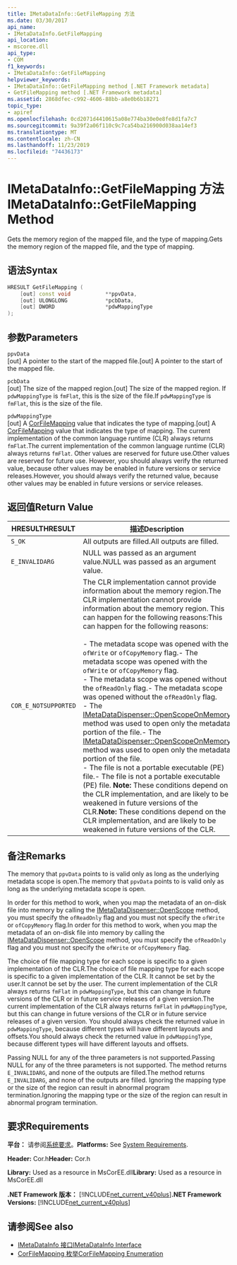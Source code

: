 ```yaml
---
title: IMetaDataInfo::GetFileMapping 方法
ms.date: 03/30/2017
api_name:
- IMetaDataInfo.GetFileMapping
api_location:
- mscoree.dll
api_type:
- COM
f1_keywords:
- IMetaDataInfo::GetFileMapping
helpviewer_keywords:
- IMetaDataInfo::GetFileMapping method [.NET Framework metadata]
- GetFileMapping method [.NET Framework metadata]
ms.assetid: 2868dfec-c992-4606-88bb-a8e0b6b18271
topic_type:
- apiref
ms.openlocfilehash: 0cd2071d4410615a08e774ba30e0e8fe8d1fa7c7
ms.sourcegitcommit: 9a39f2a06f110c9c7ca54ba216900d038aa14ef3
ms.translationtype: MT
ms.contentlocale: zh-CN
ms.lasthandoff: 11/23/2019
ms.locfileid: "74436173"
---
```

# <a name="imetadatainfogetfilemapping-method"></a><span data-ttu-id="083d2-102">IMetaDataInfo::GetFileMapping 方法</span><span class="sxs-lookup"><span data-stu-id="083d2-102">IMetaDataInfo::GetFileMapping Method</span></span>
<span data-ttu-id="083d2-103">Gets the memory region of the mapped file, and the type of mapping.</span><span class="sxs-lookup"><span data-stu-id="083d2-103">Gets the memory region of the mapped file, and the type of mapping.</span></span>  
  
## <a name="syntax"></a><span data-ttu-id="083d2-104">语法</span><span class="sxs-lookup"><span data-stu-id="083d2-104">Syntax</span></span>  
  
```cpp  
HRESULT GetFileMapping (  
    [out] const void           **ppvData,   
    [out] ULONGLONG            *pcbData,   
    [out] DWORD                *pdwMappingType  
);  
```  
  
## <a name="parameters"></a><span data-ttu-id="083d2-105">参数</span><span class="sxs-lookup"><span data-stu-id="083d2-105">Parameters</span></span>  
 `ppvData`  
 <span data-ttu-id="083d2-106">[out] A pointer to the start of the mapped file.</span><span class="sxs-lookup"><span data-stu-id="083d2-106">[out] A pointer to the start of the mapped file.</span></span>  
  
 `pcbData`  
 <span data-ttu-id="083d2-107">[out] The size of the mapped region.</span><span class="sxs-lookup"><span data-stu-id="083d2-107">[out] The size of the mapped region.</span></span> <span data-ttu-id="083d2-108">If `pdwMappingType` is `fmFlat`, this is the size of the file.</span><span class="sxs-lookup"><span data-stu-id="083d2-108">If `pdwMappingType` is `fmFlat`, this is the size of the file.</span></span>  
  
 `pdwMappingType`  
 <span data-ttu-id="083d2-109">[out] A [CorFileMapping](../../../../docs/framework/unmanaged-api/metadata/corfilemapping-enumeration.md) value that indicates the type of mapping.</span><span class="sxs-lookup"><span data-stu-id="083d2-109">[out] A [CorFileMapping](../../../../docs/framework/unmanaged-api/metadata/corfilemapping-enumeration.md) value that indicates the type of mapping.</span></span> <span data-ttu-id="083d2-110">The current implementation of the common language runtime (CLR) always returns `fmFlat`.</span><span class="sxs-lookup"><span data-stu-id="083d2-110">The current implementation of the common language runtime (CLR) always returns `fmFlat`.</span></span> <span data-ttu-id="083d2-111">Other values are reserved for future use.</span><span class="sxs-lookup"><span data-stu-id="083d2-111">Other values are reserved for future use.</span></span> <span data-ttu-id="083d2-112">However, you should always verify the returned value, because other values may be enabled in future versions or service releases.</span><span class="sxs-lookup"><span data-stu-id="083d2-112">However, you should always verify the returned value, because other values may be enabled in future versions or service releases.</span></span>  
  
## <a name="return-value"></a><span data-ttu-id="083d2-113">返回值</span><span class="sxs-lookup"><span data-stu-id="083d2-113">Return Value</span></span>  
  
|<span data-ttu-id="083d2-114">HRESULT</span><span class="sxs-lookup"><span data-stu-id="083d2-114">HRESULT</span></span>|<span data-ttu-id="083d2-115">描述</span><span class="sxs-lookup"><span data-stu-id="083d2-115">Description</span></span>|  
|-------------|-----------------|  
|`S_OK`|<span data-ttu-id="083d2-116">All outputs are filled.</span><span class="sxs-lookup"><span data-stu-id="083d2-116">All outputs are filled.</span></span>|  
|`E_INVALIDARG`|<span data-ttu-id="083d2-117">NULL was passed as an argument value.</span><span class="sxs-lookup"><span data-stu-id="083d2-117">NULL was passed as an argument value.</span></span>|  
|`COR_E_NOTSUPPORTED`|<span data-ttu-id="083d2-118">The CLR implementation cannot provide information about the memory region.</span><span class="sxs-lookup"><span data-stu-id="083d2-118">The CLR implementation cannot provide information about the memory region.</span></span> <span data-ttu-id="083d2-119">This can happen for the following reasons:</span><span class="sxs-lookup"><span data-stu-id="083d2-119">This can happen for the following reasons:</span></span><br /><br /> <span data-ttu-id="083d2-120">-   The metadata scope was opened with the `ofWrite` or `ofCopyMemory` flag.</span><span class="sxs-lookup"><span data-stu-id="083d2-120">-   The metadata scope was opened with the `ofWrite` or `ofCopyMemory` flag.</span></span><br /><span data-ttu-id="083d2-121">-   The metadata scope was opened without the `ofReadOnly` flag.</span><span class="sxs-lookup"><span data-stu-id="083d2-121">-   The metadata scope was opened without the `ofReadOnly` flag.</span></span><br /><span data-ttu-id="083d2-122">-   The [IMetaDataDispenser::OpenScopeOnMemory](../../../../docs/framework/unmanaged-api/metadata/imetadatadispenser-openscopeonmemory-method.md) method was used to open only the metadata portion of the file.</span><span class="sxs-lookup"><span data-stu-id="083d2-122">-   The [IMetaDataDispenser::OpenScopeOnMemory](../../../../docs/framework/unmanaged-api/metadata/imetadatadispenser-openscopeonmemory-method.md) method was used to open only the metadata portion of the file.</span></span><br /><span data-ttu-id="083d2-123">-   The file is not a portable executable (PE) file.</span><span class="sxs-lookup"><span data-stu-id="083d2-123">-   The file is not a portable executable (PE) file.</span></span> <span data-ttu-id="083d2-124">**Note:**  These conditions depend on the CLR implementation, and are likely to be weakened in future versions of the CLR.</span><span class="sxs-lookup"><span data-stu-id="083d2-124">**Note:**  These conditions depend on the CLR implementation, and are likely to be weakened in future versions of the CLR.</span></span>|  
  
## <a name="remarks"></a><span data-ttu-id="083d2-125">备注</span><span class="sxs-lookup"><span data-stu-id="083d2-125">Remarks</span></span>  
 <span data-ttu-id="083d2-126">The memory that `ppvData` points to is valid only as long as the underlying metadata scope is open.</span><span class="sxs-lookup"><span data-stu-id="083d2-126">The memory that `ppvData` points to is valid only as long as the underlying metadata scope is open.</span></span>  
  
 <span data-ttu-id="083d2-127">In order for this method to work, when you map the metadata of an on-disk file into memory by calling the [IMetaDataDispenser::OpenScope](../../../../docs/framework/unmanaged-api/metadata/imetadatadispenser-openscope-method.md) method, you must specify the `ofReadOnly` flag and you must not specify the `ofWrite` or `ofCopyMemory` flag.</span><span class="sxs-lookup"><span data-stu-id="083d2-127">In order for this method to work, when you map the metadata of an on-disk file into memory by calling the [IMetaDataDispenser::OpenScope](../../../../docs/framework/unmanaged-api/metadata/imetadatadispenser-openscope-method.md) method, you must specify the `ofReadOnly` flag and you must not specify the `ofWrite` or `ofCopyMemory` flag.</span></span>  
  
 <span data-ttu-id="083d2-128">The choice of file mapping type for each scope is specific to a given implementation of the CLR.</span><span class="sxs-lookup"><span data-stu-id="083d2-128">The choice of file mapping type for each scope is specific to a given implementation of the CLR.</span></span> <span data-ttu-id="083d2-129">It cannot be set by the user.</span><span class="sxs-lookup"><span data-stu-id="083d2-129">It cannot be set by the user.</span></span> <span data-ttu-id="083d2-130">The current implementation of the CLR always returns `fmFlat` in `pdwMappingType`, but this can change in future versions of the CLR or in future service releases of a given version.</span><span class="sxs-lookup"><span data-stu-id="083d2-130">The current implementation of the CLR always returns `fmFlat` in `pdwMappingType`, but this can change in future versions of the CLR or in future service releases of a given version.</span></span> <span data-ttu-id="083d2-131">You should always check the returned value in `pdwMappingType`, because different types will have different layouts and offsets.</span><span class="sxs-lookup"><span data-stu-id="083d2-131">You should always check the returned value in `pdwMappingType`, because different types will have different layouts and offsets.</span></span>  
  
 <span data-ttu-id="083d2-132">Passing NULL for any of the three parameters is not supported.</span><span class="sxs-lookup"><span data-stu-id="083d2-132">Passing NULL for any of the three parameters is not supported.</span></span> <span data-ttu-id="083d2-133">The method returns `E_INVALIDARG`, and none of the outputs are filled.</span><span class="sxs-lookup"><span data-stu-id="083d2-133">The method returns `E_INVALIDARG`, and none of the outputs are filled.</span></span> <span data-ttu-id="083d2-134">Ignoring the mapping type or the size of the region can result in abnormal program termination.</span><span class="sxs-lookup"><span data-stu-id="083d2-134">Ignoring the mapping type or the size of the region can result in abnormal program termination.</span></span>  
  
## <a name="requirements"></a><span data-ttu-id="083d2-135">要求</span><span class="sxs-lookup"><span data-stu-id="083d2-135">Requirements</span></span>  
 <span data-ttu-id="083d2-136">**平台：** 请参阅[系统要求](../../../../docs/framework/get-started/system-requirements.md)。</span><span class="sxs-lookup"><span data-stu-id="083d2-136">**Platforms:** See [System Requirements](../../../../docs/framework/get-started/system-requirements.md).</span></span>  
  
 <span data-ttu-id="083d2-137">**Header:** Cor.h</span><span class="sxs-lookup"><span data-stu-id="083d2-137">**Header:** Cor.h</span></span>  
  
 <span data-ttu-id="083d2-138">**Library:** Used as a resource in MsCorEE.dll</span><span class="sxs-lookup"><span data-stu-id="083d2-138">**Library:** Used as a resource in MsCorEE.dll</span></span>  
  
 <span data-ttu-id="083d2-139">**.NET Framework 版本：** [!INCLUDE[net_current_v40plus](../../../../includes/net-current-v40plus-md.md)]</span><span class="sxs-lookup"><span data-stu-id="083d2-139">**.NET Framework Versions:** [!INCLUDE[net_current_v40plus](../../../../includes/net-current-v40plus-md.md)]</span></span>  
  
## <a name="see-also"></a><span data-ttu-id="083d2-140">请参阅</span><span class="sxs-lookup"><span data-stu-id="083d2-140">See also</span></span>

- [<span data-ttu-id="083d2-141">IMetaDataInfo 接口</span><span class="sxs-lookup"><span data-stu-id="083d2-141">IMetaDataInfo Interface</span></span>](../../../../docs/framework/unmanaged-api/metadata/imetadatainfo-interface.md)
- [<span data-ttu-id="083d2-142">CorFileMapping 枚举</span><span class="sxs-lookup"><span data-stu-id="083d2-142">CorFileMapping Enumeration</span></span>](../../../../docs/framework/unmanaged-api/metadata/corfilemapping-enumeration.md)
